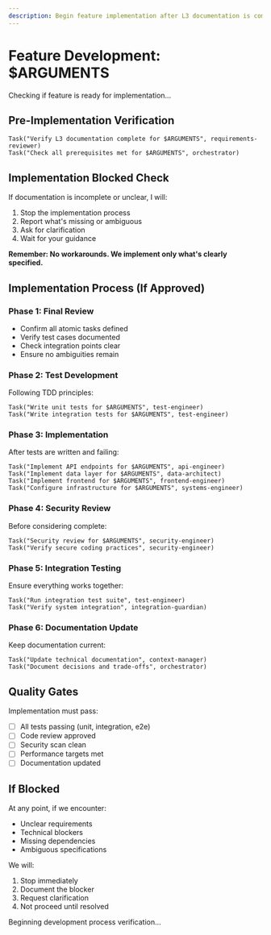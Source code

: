 ```yaml
---
description: Begin feature implementation after L3 documentation is complete
---
```


# Feature Development: $ARGUMENTS

Checking if feature is ready for implementation...

## Pre-Implementation Verification

```
Task("Verify L3 documentation complete for $ARGUMENTS", requirements-reviewer)
Task("Check all prerequisites met for $ARGUMENTS", orchestrator)
```

## Implementation Blocked Check

If documentation is incomplete or unclear, I will:
1. Stop the implementation process
2. Report what's missing or ambiguous
3. Ask for clarification
4. Wait for your guidance

**Remember: No workarounds. We implement only what's clearly specified.**

## Implementation Process (If Approved)

### Phase 1: Final Review
- Confirm all atomic tasks defined
- Verify test cases documented
- Check integration points clear
- Ensure no ambiguities remain

### Phase 2: Test Development
Following TDD principles:

```
Task("Write unit tests for $ARGUMENTS", test-engineer)
Task("Write integration tests for $ARGUMENTS", test-engineer)
```

### Phase 3: Implementation
After tests are written and failing:

```
Task("Implement API endpoints for $ARGUMENTS", api-engineer)
Task("Implement data layer for $ARGUMENTS", data-architect)
Task("Implement frontend for $ARGUMENTS", frontend-engineer)
Task("Configure infrastructure for $ARGUMENTS", systems-engineer)
```

### Phase 4: Security Review
Before considering complete:

```
Task("Security review for $ARGUMENTS", security-engineer)
Task("Verify secure coding practices", security-engineer)
```

### Phase 5: Integration Testing
Ensure everything works together:

```
Task("Run integration test suite", test-engineer)
Task("Verify system integration", integration-guardian)
```

### Phase 6: Documentation Update
Keep documentation current:

```
Task("Update technical documentation", context-manager)
Task("Document decisions and trade-offs", orchestrator)
```

## Quality Gates

Implementation must pass:
- [ ] All tests passing (unit, integration, e2e)
- [ ] Code review approved
- [ ] Security scan clean
- [ ] Performance targets met
- [ ] Documentation updated

## If Blocked

At any point, if we encounter:
- Unclear requirements
- Technical blockers
- Missing dependencies
- Ambiguous specifications

We will:
1. Stop immediately
2. Document the blocker
3. Request clarification
4. Not proceed until resolved

Beginning development process verification...